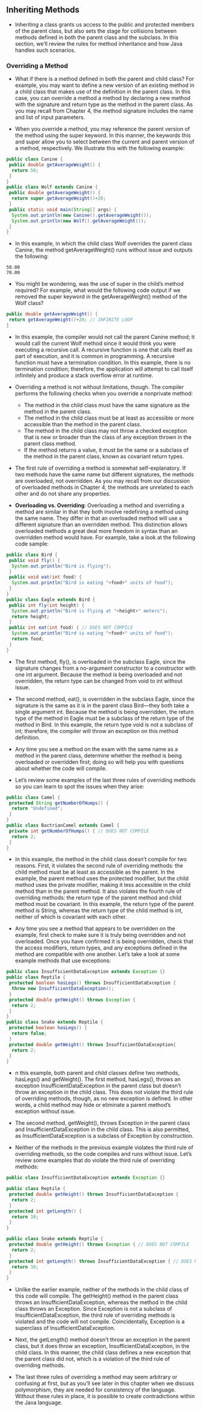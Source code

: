 ## Inheriting Methods

- Inheriting a class grants us access to the public and protected members of the parent class, but also sets the stage for collisions between methods defined in both the parent class and the subclass. In this section, we’ll review the rules for method inheritance and how Java handles such scenarios.

### Overriding a Method

- What if there is a method defined in both the parent and child class? For example, you may want to define a new version of an existing method in a child class that makes use of the definition in the parent class. In this case, you can override a method a method by declaring a new method with the signature and return type as the method in the parent class. As you may recall from Chapter 4, the method signature includes the name and list of input parameters.

- When you override a method, you may reference the parent version of the method using the super keyword. In this manner, the keywords this and super allow you to select between the current and parent version of a method, respectively. We illustrate this with the following example:

```java
public class Canine {
 public double getAverageWeight() {
  return 50;
 }
}
public class Wolf extends Canine {
 public double getAverageWeight() {
  return super.getAverageWeight()+20;
 }
 public static void main(String[] args) {
  System.out.println(new Canine().getAverageWeight());
  System.out.println(new Wolf().getAverageWeight());
 }
}
```

- In this example, in which the child class Wolf overrides the parent class Canine, the method getAverageWeight() runs without issue and outputs the following:

```
50.00
70.00
```

- You might be wondering, was the use of super in the child’s method required? For example, what would the following code output if we removed the super keyword in the getAverageWeight() method of the Wolf class?

```java
public double getAverageWeight() {
 return getAverageWeight()+20; // INFINITE LOOP
}
```

- In this example, the compiler would not call the parent Canine method; it would call the current Wolf method since it would think you were executing a recursive call. A recursive function is one that calls itself as part of execution, and it is common in programming. A recursive function must have a termination condition. In this example, there is no termination condition; therefore, the application will attempt to call itself infinitely and produce a stack overflow error at runtime.

- Overriding a method is not without limitations, though. The compiler performs the following checks when you override a nonprivate method:
   - The method in the child class must have the same signature as the method in the parent class.
   - The method in the child class must be at least as accessible or more accessible than the method in the parent class.
   - The method in the child class may not throw a checked exception that is new or broader than the class of any exception thrown in the parent class method.
   - If the method returns a value, it must be the same or a subclass of the method in the parent class, known as covariant return types.

- The first rule of overriding a method is somewhat self-explanatory. If two methods have the same name but different signatures, the methods are overloaded, not overridden. As you may recall from our discussion of overloaded methods in Chapter 4, the methods are unrelated to each other and do not share any properties.

- __Overloading vs. Overriding__: Overloading a method and overriding a method are similar in that they both involve redefining a method using the same name. They differ in that an overloaded method will use a different signature than an overridden method. This distinction allows overloaded methods a great deal more freedom in syntax than an overridden method would have. For example, take a look at the following code sample:

```java
public class Bird {
 public void fly() {
  System.out.println("Bird is flying");
 }
 public void eat(int food) {
  System.out.println("Bird is eating "+food+" units of food");
 }
}
public class Eagle extends Bird {
 public int fly(int height) {
  System.out.println("Bird is flying at "+height+" meters");
  return height;
 }
 public int eat(int food) { // DOES NOT COMPILE
  System.out.println("Bird is eating "+food+" units of food");
  return food;
 }
}
```

- The first method, fly(), is overloaded in the subclass Eagle, since the signature changes from a no-argument constructor to a constructor with one int argument. Because the method is being overloaded and not overridden, the return type can be changed from void to int without issue.

- The second method, eat(), is overridden in the subclass Eagle, since the signature is the same as it is in the parent class Bird—they both take a single argument int. Because the method is being overridden, the return type of the method in Eagle must be a subclass of the return type of the method in Bird. In this example, the return type void is not a subclass of int; therefore, the compiler will throw an exception on this method definition.

- Any time you see a method on the exam with the same name as a method in the parent class, determine whether the method is being overloaded or overridden first; doing so will help you with questions about whether the code will compile.

- Let’s review some examples of the last three rules of overriding methods so you can learn to spot the issues when they arise:

```java
public class Camel {
 protected String getNumberOfHumps() {
  return "Undefined";
 }
}
public class BactrianCamel extends Camel {
 private int getNumberOfHumps() { // DOES NOT COMPILE
  return 2;
 }
}
```

- In this example, the method in the child class doesn’t compile for two reasons. First, it violates the second rule of overriding methods: the child method must be at least as accessible as the parent. In the example, the parent method uses the protected modifier, but the child method uses the private modifier, making it less accessible in the child method than in the parent method. It also violates the fourth rule of overriding methods: the return type of the parent method and child method must be covariant. In this example, the return type of the parent method is String, whereas the return type of the child method is int, neither of which is covariant with each other.

- Any time you see a method that appears to be overridden on the example, first check to make sure it is truly being overridden and not overloaded. Once you have confirmed it is being overridden, check that the access modifiers, return types, and any exceptions defined in the method are compatible with one another. Let’s take a look at some example methods that use exceptions:

```java
public class InsufficientDataException extends Exception {}
public class Reptile {
 protected boolean hasLegs() throws InsufficientDataException {
  throw new InsufficientDataException();
 }
 protected double getWeight() throws Exception {
  return 2;
 }
}
public class Snake extends Reptile {
 protected boolean hasLegs() {
  return false;
 }
 protected double getWeight() throws InsufficientDataException{
  return 2;
 }
}
```

- n this example, both parent and child classes define two methods, hasLegs() and getWeight(). The first method, hasLegs(), throws an exception InsufficientDataException in the parent class but doesn’t throw an exception in the child class. This does not violate the third rule of overriding methods, though, as no new exception is defined. In other words, a child method may hide or eliminate a parent method’s exception without issue.

- The second method, getWeight(), throws Exception in the parent class
and InsufficientDataException in the child class. This is also permitted, as InsufficientDataException is a subclass of Exception by construction.

- Neither of the methods in the previous example violates the third rule of overriding methods, so the code compiles and runs without issue. Let’s review some examples that do violate the third rule of overriding methods:

```java
public class InsufficientDataException extends Exception {}

public class Reptile {
 protected double getHeight() throws InsufficientDataException {
  return 2;
 }
 protected int getLength() {
  return 10;
 }
}

public class Snake extends Reptile {
 protected double getHeight() throws Exception { // DOES NOT COMPILE
  return 2;
 }
 protected int getLength() throws InsufficientDataException { // DOES NOT COMPILE
  return 10;
 }
}
```

- Unlike the earlier example, neither of the methods in the child class of this code will compile. The getHeight() method in the parent class throws an InsufficientDataException, whereas the method in the child class throws an Exception. Since Exception is not a subclass of InsufficientDataException, the third rule of overriding methods is violated and the code will not compile. Coincidentally, Exception is a superclass of InsufficientDataException.

- Next, the getLength() method doesn’t throw an exception in the parent class, but it does throw an exception, InsufficientDataException, in the child class. In this manner, the child class defines a new exception that the parent class did not, which is a violation of the third rule of overriding methods.

- The last three rules of overriding a method may seem arbitrary or confusing at first, but as you’ll see later in this chapter when we discuss polymorphism, they are needed for consistency of the language. Without these rules in place, it is possible to create contradictions within the Java language.